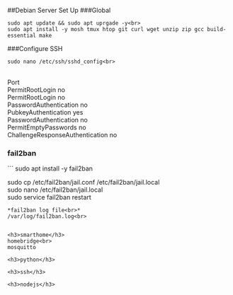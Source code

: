 ##Debian Server Set Up
###Global
```
sudo apt update && sudo apt uprgade -y<br>
sudo apt install -y mosh tmux htop git curl wget unzip zip gcc build-essential make
```
###Configure SSH
```
sudo nano /etc/ssh/sshd_config<br>
```
<br>
Port<br>
PermitRootLogin no<br>
PermitRootLogin no<br>
PasswordAuthentication no<br>
PubkeyAuthentication yes<br>
PasswordAuthentication no<br>
PermitEmptyPasswords no<br>
ChallengeResponseAuthentication no<br>

<h3>fail2ban</h3>
```
sudo apt install -y fail2ban<br>

sudo cp /etc/fail2ban/jail.conf /etc/fail2ban/jail.local<br>
sudo nano /etc/fail2ban/jail.local<br>
sudo service fail2ban restart<br>
```
*fail2ban log file<br>*
/var/log/fail2ban.log<br>


<h3>smarthome</h3>
homebridge<br>
mosquitto

<h3>python</h3>

<h3>ssh</h3>

<h3>nodejs</h3>



